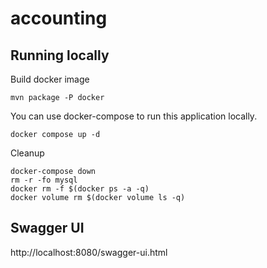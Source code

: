 # accounting

## Running locally

Build docker image

    mvn package -P docker

You can use docker-compose to run this application locally.

    docker compose up -d

Cleanup

    docker-compose down
    rm -r -fo mysql 
    docker rm -f $(docker ps -a -q)
    docker volume rm $(docker volume ls -q)

## Swagger UI

http://localhost:8080/swagger-ui.html
